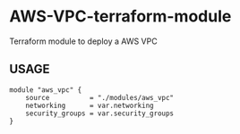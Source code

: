 # AWS-VPC-terraform-module
Terraform module to deploy a AWS VPC

## USAGE
```
module "aws_vpc" {
    source          = "./modules/aws_vpc"
    networking      = var.networking
    security_groups = var.security_groups
}
```
